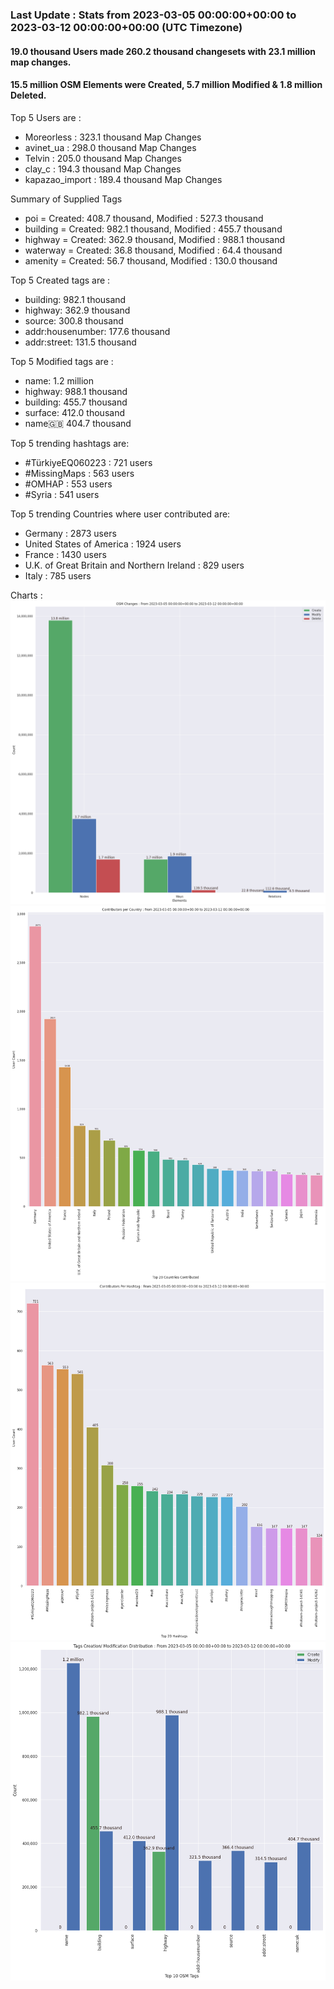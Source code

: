 ### Last Update : Stats from 2023-03-05 00:00:00+00:00 to 2023-03-12 00:00:00+00:00 (UTC Timezone)

#### 19.0 thousand Users made 260.2 thousand changesets with 23.1 million map changes.
#### 15.5 million OSM Elements were Created, 5.7 million Modified & 1.8 million Deleted.

Top 5 Users are : 
- Moreorless : 323.1 thousand Map Changes
- avinet_ua : 298.0 thousand Map Changes
- Telvin : 205.0 thousand Map Changes
- clay_c : 194.3 thousand Map Changes
- kapazao_import : 189.4 thousand Map Changes

Summary of Supplied Tags
- poi = Created: 408.7 thousand, Modified : 527.3 thousand
- building = Created: 982.1 thousand, Modified : 455.7 thousand
- highway = Created: 362.9 thousand, Modified : 988.1 thousand
- waterway = Created: 36.8 thousand, Modified : 64.4 thousand
- amenity = Created: 56.7 thousand, Modified : 130.0 thousand


Top 5 Created tags are :
- building: 982.1 thousand
- highway: 362.9 thousand
- source: 300.8 thousand
- addr:housenumber: 177.6 thousand
- addr:street: 131.5 thousand


Top 5 Modified tags are :
- name: 1.2 million
- highway: 988.1 thousand
- building: 455.7 thousand
- surface: 412.0 thousand
- name:uk: 404.7 thousand


Top 5 trending hashtags are:
- #TürkiyeEQ060223 : 721 users
- #MissingMaps : 563 users
- #OMHAP : 553 users
- #Syria : 541 users


Top 5 trending Countries where user contributed are:
- Germany : 2873 users
- United States of America : 1924 users
- France : 1430 users
- U.K. of Great Britain and Northern Ireland : 829 users
- Italy : 785 users


 Charts : 
![Alt text](./stats_osm_changes.png) 
![Alt text](./stats_users_per_country.png) 
![Alt text](./stats_users_per_hashtag.png) 
![Alt text](./stats_tags.png) 

